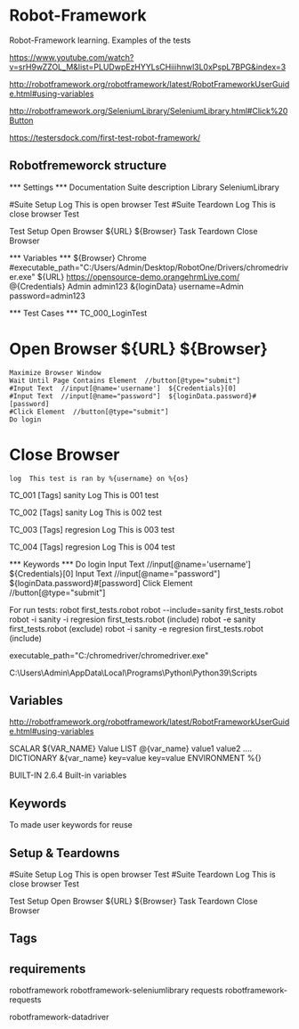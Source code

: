 # Robot-Framework
Robot-Framework learning. Examples of the tests

https://www.youtube.com/watch?v=srH9wZZOL_M&list=PLUDwpEzHYYLsCHiiihnwl3L0xPspL7BPG&index=3

http://robotframework.org/robotframework/latest/RobotFrameworkUserGuide.html#using-variables

http://robotframework.org/SeleniumLibrary/SeleniumLibrary.html#Click%20Button

https://testersdock.com/first-test-robot-framework/



Robotfremeworck structure
----------
*** Settings ***
Documentation    Suite description
Library    SeleniumLibrary

#Suite Setup    Log    This is open browser Test
#Suite Teardown    Log    This is close browser Test

Test Setup    Open Browser  ${URL}  ${Browser}
Task Teardown     Close Browser

*** Variables ***
${Browser}  Chrome  #executable_path="C:/Users/Admin/Desktop/RobotOne/Drivers/chromedriver.exe"
${URL}  https://opensource-demo.orangehrmLive.com/
@{Credentials}  Admin  admin123
&{loginData}  username=Admin  password=admin123

*** Test Cases ***
TC_000_LoginTest
#    Open Browser  ${URL}  ${Browser}
    Maximize Browser Window
    Wait Until Page Contains Element  //button[@type="submit"]
    #Input Text  //input[@name='username']  ${Credentials}[0]
    #Input Text  //input[@name="password"]  ${loginData.password}#[password]
    #Click Element  //button[@type="submit"]
    Do login
#    Close Browser
    log  This test is ran by %{username} on %{os}

TC_001
    [Tags]    sanity
    Log    This is 001 test

TC_002
    [Tags]    sanity
    Log    This is 002 test

TC_003
    [Tags]    regresion
    Log    This is 003 test

TC_004
    [Tags]    regresion
    Log    This is 004 test

*** Keywords ***
Do login
  Input Text  //input[@name='username']  ${Credentials}[0]
  Input Text  //input[@name="password"]  ${loginData.password}#[password]
  Click Element  //button[@type="submit"]


For run tests:
	robot first_tests.robot
	robot --include=sanity first_tests.robot
	robot -i sanity -i regresion first_tests.robot (include)
	robot -e sanity first_tests.robot (exclude)
	robot -i sanity -e regresion first_tests.robot (include)



executable_path="C:/chromedriver/chromedriver.exe"

C:\Users\Admin\AppData\Local\Programs\Python\Python39\Scripts

Variables
-----------------
http://robotframework.org/robotframework/latest/RobotFrameworkUserGuide.html#using-variables

SCALAR
	${VAR_NAME}  Value
LIST
	@{var_name}  value1 value2  ....
DICTIONARY
	&{var_name}  key=value  key=value
ENVIRONMENT
	%{}

BUILT-IN
	2.6.4   Built-in variables


Keywords 
--------------
To made user keywords for reuse


Setup & Teardowns 
--------------
#Suite Setup    Log    This is open browser Test
#Suite Teardown    Log    This is close browser Test

Test Setup    Open Browser  ${URL}  ${Browser}
Task Teardown     Close Browser


Tags
-------------



requirements
-----------
robotframework
robotframework-seleniumlibrary
requests
robotframework-requests

robotframework-datadriver

